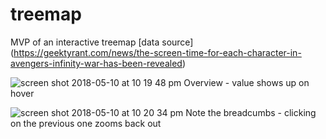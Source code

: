 # treemap
MVP of an interactive treemap
[data source] (https://geektyrant.com/news/the-screen-time-for-each-character-in-avengers-infinity-war-has-been-revealed)

![screen shot 2018-05-10 at 10 19 48 pm](https://user-images.githubusercontent.com/11832379/39869357-8ba22c1c-54a0-11e8-848b-41d44825ca42.png)
Overview - value shows up on hover

![screen shot 2018-05-10 at 10 20 34 pm](https://user-images.githubusercontent.com/11832379/39869355-8b23d1dc-54a0-11e8-92ba-eb44590a08fe.png)
Note the breadcumbs - clicking on the previous one zooms back out
